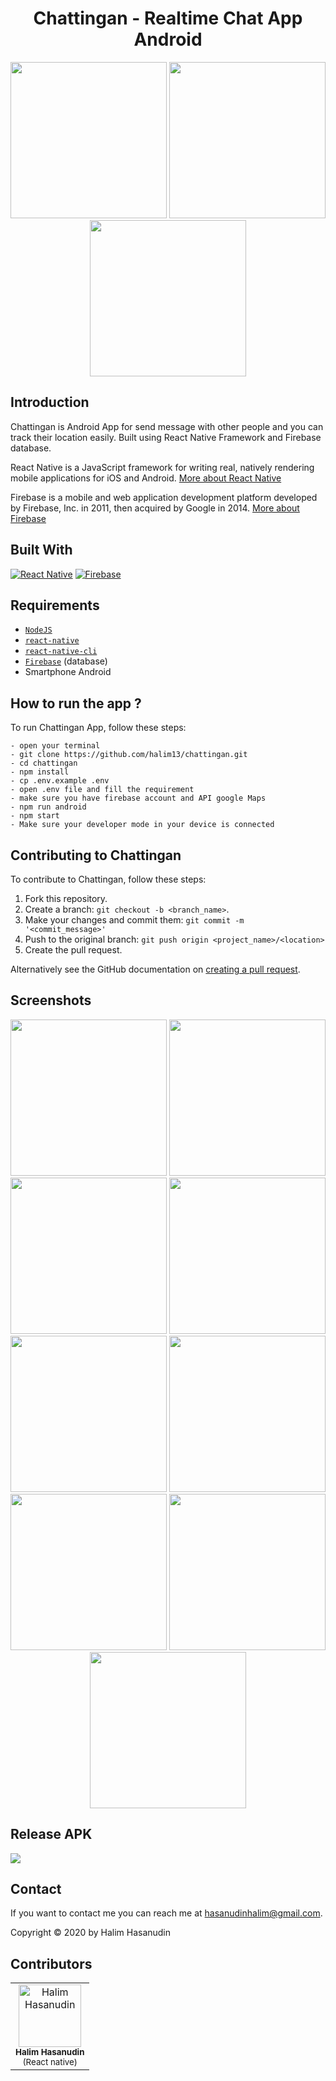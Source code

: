 <h1 align="center">Chattingan - Realtime Chat App Android</h1>
<p align="center">
  <img width="250" src="./src/public/images/icon.png"/>
  <img width="250" src="https://badoystudio.com/wp-content/uploads/2019/05/firebase.png"/>
  <img width="250" src="https://angular.github.io/react-native-renderer/assets/react.png"/>
</p>

## Introduction

Chattingan is Android App for send message with other people and you can track their location easily. Built using React Native Framework and Firebase database.

React Native is a JavaScript framework for writing real, natively rendering mobile applications for iOS and Android. [More about React Native](https://facebook.github.io/react-native/)

Firebase is a mobile and web application development platform developed by Firebase, Inc. in 2011, then acquired by Google in 2014. [More about Firebase](https://console.firebase.google.com/u/0/?hl=id)

## Built With
[![React Native](https://img.shields.io/badge/ReactNative-0.60-blue)](https://facebook.github.io/react-native/)
[![Firebase](https://img.shields.io/badge/Firebase-orange)](https://firebase.google.com/?hl=id)

## Requirements
- [`NodeJS`](https://nodejs.org/en/)
- [`react-native`](https://facebook.github.io/react-native/docs/getting-started)
- [`react-native-cli`](https://facebook.github.io/react-native/docs/getting-started)
- [`Firebase`](https://firebase.google.com/) (database)
- Smartphone Android

## How to run the app ?
To run Chattingan App, follow these steps:
```
- open your terminal
- git clone https://github.com/halim13/chattingan.git
- cd chattingan
- npm install
- cp .env.example .env
- open .env file and fill the requirement
- make sure you have firebase account and API google Maps
- npm run android
- npm start
- Make sure your developer mode in your device is connected
```

## Contributing to Chattingan
To contribute to Chattingan, follow these steps:

1. Fork this repository.
2. Create a branch: `git checkout -b <branch_name>`.
3. Make your changes and commit them: `git commit -m '<commit_message>'`
4. Push to the original branch: `git push origin <project_name>/<location>`
5. Create the pull request.

Alternatively see the GitHub documentation on [creating a pull request](https://help.github.com/en/github/collaborating-with-issues-and-pull-requests/creating-a-pull-request).

## Screenshots
<div align="center">
    <img width="250" src="./src/public/screenshoots/login.jpg">
    <img width="250" src="./src/public/screenshoots/register.jpg">
    <img width="250" src="./src/public/screenshoots/forgotPassword.jpg">
    <img width="250" src="./src/public/screenshoots/Profile.jpg">
    <img width="250" src="./src/public/screenshoots/addFriend.jpg">
    <img width="250" src="./src/public/screenshoots/friendlist.jpg">
    <img width="250" src="./src/public/screenshoots/friendProfile.jpg">
    <img width="250" src="./src/public/screenshoots/chatList.jpg">
    <img width="250" src="./src/public/screenshoots/chat.jpg">
</div>

## Release APK

<a href="https://drive.google.com/file/d/1LZAbQ4W-tPKYyARVNFec8ON_QgM8Ae8y/view?usp=sharing">
  <img src="https://img.shields.io/badge/Download%20from-Google%20Drive-blue.svg?style=popout&logo=google-drive"/>
</a>

## Contact

If you want to contact me you can reach me at <hasanudinhalim@gmail.com>.

Copyright © 2020 by Halim Hasanudin

## Contributors

<center>
<ul>

</ul>
  <table>
    <tr>
      <td align="center">
        <a href="https://github.com/halim13">
          <img width="100" src="https://avatars0.githubusercontent.com/u/11336853?s=460&v=4" alt="Halim Hasanudin"><br/>
        </a>
          <sub><b>Halim Hasanudin</b></sub><br/>
          <sub>(React native)</sub>
      </td>
    </tr>
  </table>
</center>
